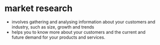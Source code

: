 # market research
- involves gathering and analysing information about your customers and industry, such as size, growth and trends
- helps you to know more about your customers and the current and future demand for your products and services.